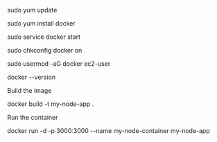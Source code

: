 sudo yum update

sudo yum install docker

sudo service docker start


sudo chkconfig docker on


sudo usermod -aG docker ec2-user


docker --version


Build the image

docker build -t my-node-app .

Run the container

docker run -d -p 3000:3000 --name my-node-container my-node-app
